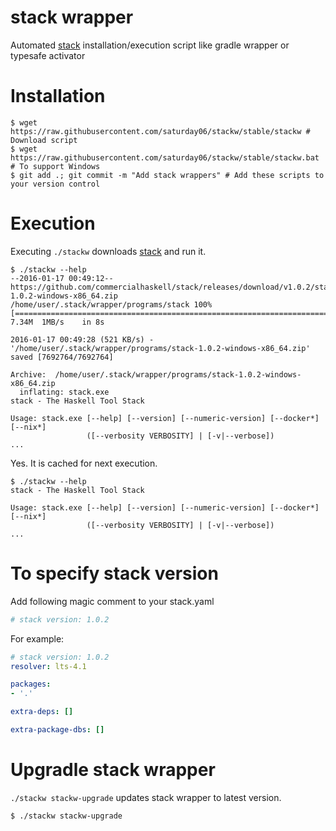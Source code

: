 # stack wrapper

Automated [stack](https://github.com/commercialhaskell/stack) installation/execution script like gradle wrapper or typesafe activator

# Installation

```shell
$ wget https://raw.githubusercontent.com/saturday06/stackw/stable/stackw # Download script
$ wget https://raw.githubusercontent.com/saturday06/stackw/stable/stackw.bat # To support Windows
$ git add .; git commit -m "Add stack wrappers" # Add these scripts to your version control
```

# Execution

Executing `./stackw` downloads [stack](https://github.com/commercialhaskell/stack) and run it.

```shell
$ ./stackw --help
--2016-01-17 00:49:12--  https://github.com/commercialhaskell/stack/releases/download/v1.0.2/stack-1.0.2-windows-x86_64.zip
/home/user/.stack/wrapper/programs/stack 100%[===================================================================================================>]   7.34M  1MB/s    in 8s

2016-01-17 00:49:28 (521 KB/s) - '/home/user/.stack/wrapper/programs/stack-1.0.2-windows-x86_64.zip' saved [7692764/7692764]

Archive:  /home/user/.stack/wrapper/programs/stack-1.0.2-windows-x86_64.zip
  inflating: stack.exe
stack - The Haskell Tool Stack

Usage: stack.exe [--help] [--version] [--numeric-version] [--docker*] [--nix*]
                 ([--verbosity VERBOSITY] | [-v|--verbose])
...
```

Yes. It is cached for next execution.

```shell
$ ./stackw --help
stack - The Haskell Tool Stack

Usage: stack.exe [--help] [--version] [--numeric-version] [--docker*] [--nix*]
                 ([--verbosity VERBOSITY] | [-v|--verbose])
...
```

# To specify stack version

Add following magic comment to your stack.yaml

```yaml
# stack version: 1.0.2
```

For example:

```yaml
# stack version: 1.0.2
resolver: lts-4.1

packages:
- '.'

extra-deps: []

extra-package-dbs: []
```

# Upgradle stack wrapper

`./stackw stackw-upgrade` updates stack wrapper to latest version.

```
$ ./stackw stackw-upgrade
```
